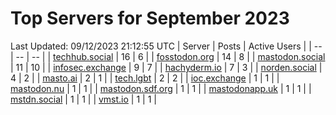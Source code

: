 # Top Servers for September 2023
Last Updated: 09/12/2023 21:12:55 UTC
| Server | Posts | Active Users |
| -- | -- | -- |
| [techhub.social](https://techhub.social/tags/PowerShell) | 16 | 6 |
| [fosstodon.org](https://fosstodon.org/tags/PowerShell) | 14 | 8 |
| [mastodon.social](https://mastodon.social/tags/PowerShell) | 11 | 10 |
| [infosec.exchange](https://infosec.exchange/tags/PowerShell) | 9 | 7 |
| [hachyderm.io](https://hachyderm.io/tags/PowerShell) | 7 | 3 |
| [norden.social](https://norden.social/tags/PowerShell) | 4 | 2 |
| [masto.ai](https://masto.ai/tags/PowerShell) | 2 | 1 |
| [tech.lgbt](https://tech.lgbt/tags/PowerShell) | 2 | 2 |
| [ioc.exchange](https://ioc.exchange/tags/PowerShell) | 1 | 1 |
| [mastodon.nu](https://mastodon.nu/tags/PowerShell) | 1 | 1 |
| [mastodon.sdf.org](https://mastodon.sdf.org/tags/PowerShell) | 1 | 1 |
| [mastodonapp.uk](https://mastodonapp.uk/tags/PowerShell) | 1 | 1 |
| [mstdn.social](https://mstdn.social/tags/PowerShell) | 1 | 1 |
| [vmst.io](https://vmst.io/tags/PowerShell) | 1 | 1 |

